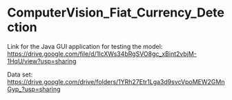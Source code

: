 # ComputerVision_Fiat_Currency_Detection

Link for the Java GUI application for testing the model: 
https://drive.google.com/file/d/1IcXWs34bRgSVO8gc_xBint2vbjM-1HqU/view?usp=sharing

Data set: 
https://drive.google.com/drive/folders/1YRh27Etr1Lga3d9svcVpoMEW2GMnGyp_?usp=sharing
